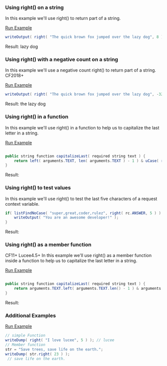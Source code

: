 ### Using right() on a string

In this example we'll use right() to return part of a string.

<a href="https://try.boxlang.io/?code=eJwrL8osSfUvLSkoLdFQKMpMzwBSSiEZqQqFpZnJ2QpJRfnleQpp%2BRUKWaW5BakpCvllqUUKJUD5nMSqSoWU%2FHQlHQULBU0FTWsuAAmGGTk%3D" target="_blank">Run Example</a>

```java
writeOutput( right( "The quick brown fox jumped over the lazy dog", 8 ) );

```

Result: lazy dog

### Using right() with a negative count on a string

In this example we'll use a negative count right() to return part of a string. CF2018+

<a href="https://try.boxlang.io/?code=eJwrL8osSfUvLSkoLdFQKMpMzwBSSiEZqQqFpZnJ2QpJRfnleQpp%2BRUKWaW5BakpCvllqUUKJUD5nMSqSoWU%2FHQlHQVdYyMFTQVNay4APN0Zkw%3D%3D" target="_blank">Run Example</a>

```java
writeOutput( right( "The quick brown fox jumped over the lazy dog", -32 ) );

```

Result: the lazy dog

### Using right() in a function

In this example we'll use right() in a function to help us to capitalize the last letter in a string.

<a href="https://try.boxlang.io/?code=eJxtjLEKAkEMBWv3K1KJBypYW4qd5RXXxjW3BtZ4ZhMQxX83FjZi84ph5qXJj5UzNFOWAqNLNr4KZJzYsPKDDthsAUo3Z6XTVzS6G3TwTDMlcxWoNIaGWvxCYm3d74d%2BGVR%2BYVQr2MTOwXfYKL65nP%2B0H6fbpld6A7RHNk4%3D" target="_blank">Run Example</a>

```java

public string function capitalizeLast( required string text ) {
	return left( arguments.TEXT, len( arguments.TEXT ) - 1 ) & uCase( right( arguments.TEXT, 1 ) );
}

```

Result: 

### Using right() to test values

In this example we'll use right() to test the last five characters of a request context variable.


```java
if( listFindNoCase( "super,great,coder,rulez", right( rc.ANSWER, 5 ) ) ) {
	writeOutput( "You are an awesome developer!" );
}

```

Result: 

### Using right() as a member function

CF11+ Lucee4.5+ In this example we'll use right() as a member function inside a function to help us to capitalize the last letter in a string.

<a href="https://try.boxlang.io/?code=eJxly6EOQjEMhWHNnqKKbIIlaDQOeQW2jN7RZJRL1yYEwrszgwF7%2FvOFxU%2BNC3RTlgqzSzG%2BCRRc2LDxkw7YLYLS3Vnp%2FD0aPQwSvMJKyVwFUKtfSaznaX%2BccqN5qL9RYoINbIdc%2F0blehlktOwFO8W0C%2B%2FwAf%2FtNg4%3D" target="_blank">Run Example</a>

```java

public string function capitalizeLast( required string text ) {
	return arguments.TEXT.left( arguments.TEXT.len() - 1 ) & arguments.TEXT.right( 1 ).ucase();
}

```

Result: 

### Additional Examples

<a href="https://try.boxlang.io/?code=eJx1jcsKwjAQRff5iktWLZQGFFfFnQguXPkFtUxNII8ymejvm%2FoAN%2B4OF849xiC7sHjCscRJXIrqwU7oUMLSgN3NSgN9gk93gi8Tke6wQ4t2gDHvRVU4U7gSY%2F6eZGHsoS9j1YSJcoe8snczIUWIJdDIYns9%2FBar13%2Bqm%2B0ro9bOH1c9AQSvPJg%3D" target="_blank">Run Example</a>

```java
// simple Function
writeDump( right( "I love lucee", 5 ) ); // lucee
// Member function
str = "Save trees, save life on the earth.";
writeDump( str.right( 23 ) );
 // save life on the earth.

```


